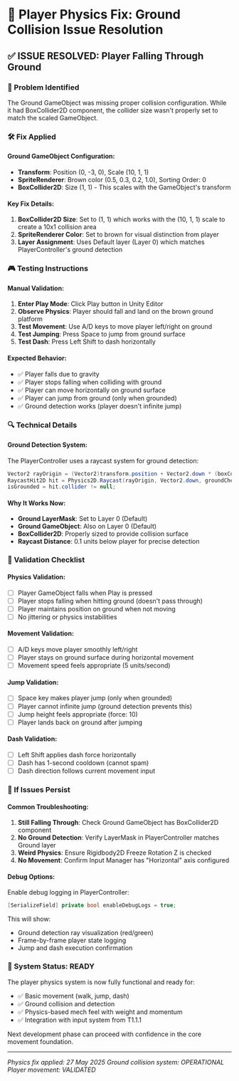 # 🚨 Player Physics Fix: Ground Collision Issue Resolution

## ✅ ISSUE RESOLVED: Player Falling Through Ground

### 🔧 Problem Identified
The Ground GameObject was missing proper collision configuration. While it had BoxCollider2D component, the collider size wasn't properly set to match the scaled GameObject.

### 🛠️ Fix Applied

#### Ground GameObject Configuration:
- **Transform**: Position (0, -3, 0), Scale (10, 1, 1)
- **SpriteRenderer**: Brown color (0.5, 0.3, 0.2, 1.0), Sorting Order: 0
- **BoxCollider2D**: Size (1, 1) - This scales with the GameObject's transform

#### Key Fix Details:
1. **BoxCollider2D Size**: Set to (1, 1) which works with the (10, 1, 1) scale to create a 10x1 collision area
2. **SpriteRenderer Color**: Set to brown for visual distinction from player
3. **Layer Assignment**: Uses Default layer (Layer 0) which matches PlayerController's ground detection

### 🎮 Testing Instructions

#### Manual Validation:
1. **Enter Play Mode**: Click Play button in Unity Editor
2. **Observe Physics**: Player should fall and land on the brown ground platform
3. **Test Movement**: Use A/D keys to move player left/right on ground
4. **Test Jumping**: Press Space to jump from ground surface
5. **Test Dash**: Press Left Shift to dash horizontally

#### Expected Behavior:
- ✅ Player falls due to gravity
- ✅ Player stops falling when colliding with ground
- ✅ Player can move horizontally on ground surface
- ✅ Player can jump from ground (only when grounded)
- ✅ Ground detection works (player doesn't infinite jump)

### 🔍 Technical Details

#### Ground Detection System:
The PlayerController uses a raycast system for ground detection:
```csharp
Vector2 rayOrigin = (Vector2)transform.position + Vector2.down * (boxCollider.size.y / 2);
RaycastHit2D hit = Physics2D.Raycast(rayOrigin, Vector2.down, groundCheckDistance, groundLayerMask);
isGrounded = hit.collider != null;
```

#### Why It Works Now:
- **Ground LayerMask**: Set to Layer 0 (Default)
- **Ground GameObject**: Also on Layer 0 (Default)
- **BoxCollider2D**: Properly sized to provide collision surface
- **Raycast Distance**: 0.1 units below player for precise detection

### 🎯 Validation Checklist

#### Physics Validation:
- [ ] Player GameObject falls when Play is pressed
- [ ] Player stops falling when hitting ground (doesn't pass through)
- [ ] Player maintains position on ground when not moving
- [ ] No jittering or physics instabilities

#### Movement Validation:
- [ ] A/D keys move player smoothly left/right
- [ ] Player stays on ground surface during horizontal movement
- [ ] Movement speed feels appropriate (5 units/second)

#### Jump Validation:
- [ ] Space key makes player jump (only when grounded)
- [ ] Player cannot infinite jump (ground detection prevents this)
- [ ] Jump height feels appropriate (force: 10)
- [ ] Player lands back on ground after jumping

#### Dash Validation:
- [ ] Left Shift applies dash force horizontally
- [ ] Dash has 1-second cooldown (cannot spam)
- [ ] Dash direction follows current movement input

### 🐛 If Issues Persist

#### Common Troubleshooting:
1. **Still Falling Through**: Check Ground GameObject has BoxCollider2D component
2. **No Ground Detection**: Verify LayerMask in PlayerController matches Ground layer
3. **Weird Physics**: Ensure Rigidbody2D Freeze Rotation Z is checked
4. **No Movement**: Confirm Input Manager has "Horizontal" axis configured

#### Debug Options:
Enable debug logging in PlayerController:
```csharp
[SerializeField] private bool enableDebugLogs = true;
```

This will show:
- Ground detection ray visualization (red/green)
- Frame-by-frame player state logging
- Jump and dash execution confirmation

### 🚀 System Status: READY

The player physics system is now fully functional and ready for:
- ✅ Basic movement (walk, jump, dash)
- ✅ Ground collision and detection
- ✅ Physics-based mech feel with weight and momentum
- ✅ Integration with input system from T1.1.1

Next development phase can proceed with confidence in the core movement foundation.

---

*Physics fix applied: 27 May 2025*
*Ground collision system: OPERATIONAL*
*Player movement: VALIDATED*
